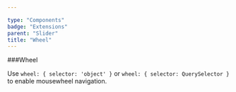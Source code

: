 ```yaml
---

type: "Components"
badge: "Extensions"
parent: "Slider"
title: "Wheel"
---
```


###Wheel

Use `wheel: { selector: 'object' }` or `wheel: { selector: QuerySelector }` to enable mousewheel navigation.

<demo>
  <demovanilla src="vanilla/demos/slider/wheel">
  </demovanilla>
</demo>
